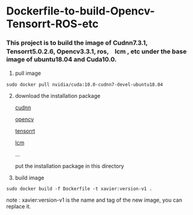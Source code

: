 # Dockerfile-to-build-Opencv-Tensorrt-ROS-etc
### This project is to build the image of Cudnn7.3.1, Tensorrt5.0.2.6, Opencv3.3.1, ros,　lcm , etc under the base image of ubuntu18.04 and Cuda10.0.
1. pull image　

```sudo docker pull nvidia/cuda:10.0-cudnn7-devel-ubuntu18.04```

2. download the installation package

   [cudnn](https://developer.nvidia.com/rdp/cudnn-archive) 
   
   [opencv](https://opencv.org/releases/page/4/)
   
   [tensorrt](https://developer.nvidia.com/nvidia-tensorrt-download)
   
   [lcm](https://developer.nvidia.com/nvidia-tensorrt-download)
   
   ...
   
   put the installation package in this directory
   
 3. build image
 
 ```sudo docker build -f Dockerfile -t xavier:version-v1 .```
 
  note : xavier:version-v1 is the name and tag of the new image, you can replace it.
